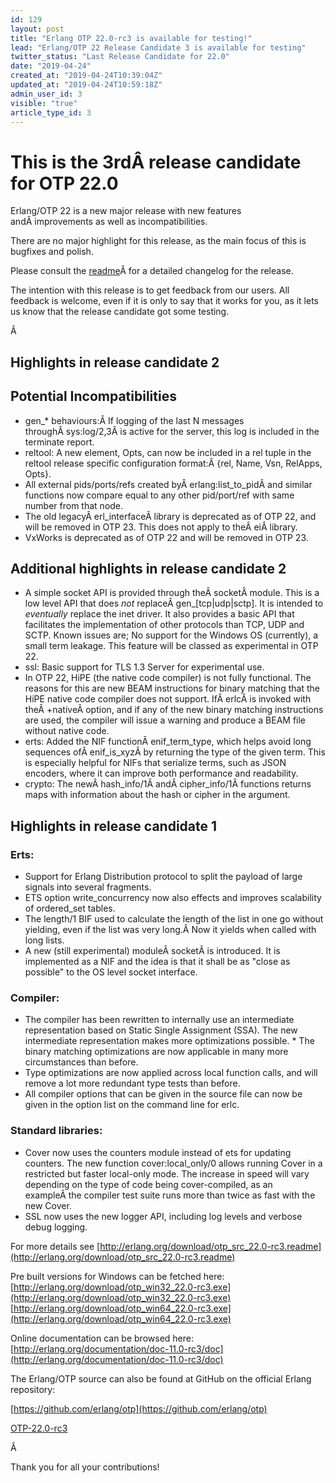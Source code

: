 ```yaml
---
id: 129
layout: post
title: "Erlang OTP 22.0-rc3 is available for testing!"
lead: "Erlang/OTP 22 Release Candidate 3 is available for testing"
twitter_status: "Last Release Candidate for 22.0"
date: "2019-04-24"
created_at: "2019-04-24T10:39:04Z"
updated_at: "2019-04-24T10:59:18Z"
admin_user_id: 3
visible: "true"
article_type_id: 3
---
```

# This is the 3rdÂ release candidate for OTP 22.0

Erlang/OTP 22 is a new major release with new features andÂ improvements as well as incompatibilities.

There are no major highlight for this release, as the main focus of this is bugfixes and polish.

Please consult the [readme](http://erlang.org/download/otp_src_22.0-rc3.readme)Â for a detailed changelog for the release.

The intention with this release is to get feedback from our users. All feedback is welcome, even if it is only to say that it works for you, as it lets us know that the release candidate got some testing.

Â 
## Highlights in release candidate 2
## Potential Incompatibilities
* gen_* behaviours:Â If logging of the last N messages throughÂ sys:log/2,3Â is active for the server, this log is included in the terminate report.
* reltool: A new element, Opts, can now be included in a rel tuple in the reltool release specific configuration format:Â {rel, Name, Vsn, RelApps, Opts}.
* All external pids/ports/refs created byÂ erlang:list_to_pidÂ and similar functions now compare equal to any other pid/port/ref with same number from that node.
* The old legacyÂ erl_interfaceÂ library is deprecated as of OTP 22, and will be removed in OTP 23. This does not apply to theÂ eiÂ library.
* VxWorks is deprecated as of OTP 22 and will be removed in OTP 23.
## Additional highlights in release candidate 2
* A simple socket API is provided through theÂ socketÂ module. This is a low level API that does *not* replaceÂ gen_[tcp|udp|sctp]. It is intended to *eventually* replace the inet driver. It also provides a basic API that facilitates the implementation of other protocols than TCP, UDP and SCTP. Known issues are; No support for the Windows OS (currently), a small term leakage. This feature will be classed as experimental in OTP 22.
* ssl: Basic support for TLS 1.3 Server for experimental use.
* In OTP 22, HiPE (the native code compiler) is not fully functional. The reasons for this are new BEAM instructions for binary matching that the HiPE native code compiler does not support. IfÂ erlcÂ is invoked with theÂ +nativeÂ option, and if any of the new binary matching instructions are used, the compiler will issue a warning and produce a BEAM file without native code.
* erts: Added the NIF functionÂ enif_term_type, which helps avoid long sequences ofÂ enif_is_xyzÂ by returning the type of the given term. This is especially helpful for NIFs that serialize terms, such as JSON encoders, where it can improve both performance and readability.
* crypto: The newÂ hash_info/1Â andÂ cipher_info/1Â functions returns maps with information about the hash or cipher in the argument.
## Highlights in release candidate 1
### Erts:
* Support for Erlang Distribution protocol to split the payload of large signals into several fragments.
* ETS option write_concurrency now also effects and improves scalability of ordered_set tables.
* The length/1 BIF used to calculate the length of the list in one go without yielding, even if the list was very long.Â Now it yields when called with long lists.
* A new (still experimental) moduleÂ socketÂ is introduced. It is implemented as a NIF and the idea is that it shall be as "close as possible" to the OS level socket interface.
### Compiler:
* The compiler has been rewritten to internally use an intermediate representation based on Static Single Assignment (SSA). The new intermediate representation makes more optimizations possible. * The binary matching optimizations are now applicable in many more circumstances than before.
* Type optimizations are now applied across local function calls, and will remove a lot more redundant type tests than before.
* All compiler options that can be given in the source file can now be given in the option list on the command line for erlc.
### Standard libraries:
* Cover now uses the counters module instead of ets for updating counters. The new function cover:local_only/0 allows running Cover in a restricted but faster local-only mode. The increase in speed will vary depending on the type of code being cover-compiled, as an exampleÂ the compiler test suite runs more than twice as fast with the new Cover.
* SSL now uses the new logger API, including log levels and verbose debug logging.

For more details see
 [http://erlang.org/download/otp_src_22.0-rc3.readme](http://erlang.org/download/otp_src_22.0-rc3.readme)

Pre built versions for Windows can be fetched here:
 [http://erlang.org/download/otp_win32_22.0-rc3.exe](http://erlang.org/download/otp_win32_22.0-rc3.exe)
 [http://erlang.org/download/otp_win64_22.0-rc3.exe](http://erlang.org/download/otp_win64_22.0-rc3.exe)

Online documentation can be browsed here:
 [http://erlang.org/documentation/doc-11.0-rc3/doc](http://erlang.org/documentation/doc-11.0-rc3/doc)

The Erlang/OTP source can also be found at GitHub on the official Erlang repository:

[https://github.com/erlang/otp](https://github.com/erlang/otp)

[OTP-22.0-rc3](https://github.com/erlang/otp/releases/tag/OTP-22.0-rc3)

Â 

Thank you for all your contributions!
